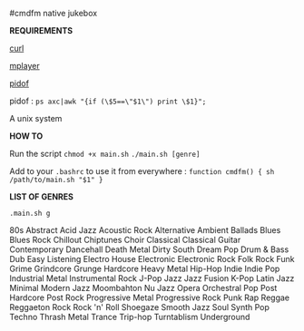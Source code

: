 #cmdfm native jukebox

**REQUIREMENTS**

[curl](http://curl.haxx.se/)

[mplayer](http://doc.ubuntu-fr.org/mplayer)

[pidof](http://www.linux-kheops.com/doc/man/manfr/man-html-0.9/man8/pidof.8.html)

pidof : `ps axc|awk "{if (\$5==\"$1\") print \$1}";`

A unix system

**HOW TO**

Run the script 
`chmod +x main.sh`
`./main.sh [genre]`

Add to your `.bashrc` to use it from everywhere : 
`
function cmdfm()
{
  sh /path/to/main.sh "$1"
}
`


**LIST OF GENRES**

`.main.sh g`

80s                 Abstract            Acid Jazz
Acoustic Rock       Alternative         Ambient
Ballads             Blues               Blues Rock
Chillout            Chiptunes           Choir
Classical           Classical Guitar    Contemporary
Dancehall           Death Metal         Dirty South
Dream Pop           Drum & Bass         Dub
Easy Listening      Electro House       Electronic
Electronic Rock     Folk Rock           Funk
Grime               Grindcore           Grunge
Hardcore            Heavy Metal         Hip-Hop
Indie               Indie Pop           Industrial Metal
Instrumental Rock   J-Pop               Jazz
Jazz Fusion         K-Pop               Latin Jazz
Minimal             Modern Jazz         Moombahton
Nu Jazz             Opera               Orchestral
Pop                 Post Hardcore       Post Rock
Progressive Metal   Progressive Rock    Punk
Rap                 Reggae              Reggaeton
Rock                Rock 'n' Roll       Shoegaze
Smooth Jazz         Soul                Synth Pop
Techno              Thrash Metal        Trance
Trip-hop            Turntablism         Underground
